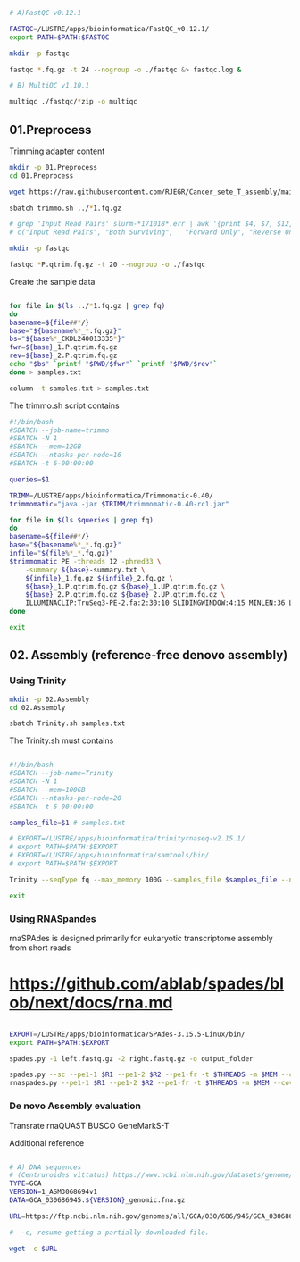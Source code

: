 ```bash
# A)FastQC v0.12.1

FASTQC=/LUSTRE/apps/bioinformatica/FastQC_v0.12.1/
export PATH=$PATH:$FASTQC

mkdir -p fastqc

fastqc *.fq.gz -t 24 --nogroup -o ./fastqc &> fastqc.log &

# B) MultiQC v1.10.1

multiqc ./fastqc/*zip -o multiqc

```
## 01.Preprocess

Trimming adapter content

```bash
mkdir -p 01.Preprocess
cd 01.Preprocess

wget https://raw.githubusercontent.com/RJEGR/Cancer_sete_T_assembly/main/TruSeq3-PE-2.fa

sbatch trimmo.sh ../*1.fq.gz

# grep 'Input Read Pairs' slurm-*171018*.err | awk '{print $4, $7, $12, $17, $20}'
# c("Input Read Pairs",	"Both Surviving",	"Forward Only",	"Reverse Only",	"Dropped")

mkdir -p fastqc

fastqc *P.qtrim.fq.gz -t 20 --nogroup -o ./fastqc

```
Create the sample data
```bash

for file in $(ls ../*1.fq.gz | grep fq)
do
basename=${file##*/}
base="${basename%*_*.fq.gz}"
bs="${base%*_CKDL240013335*}"
fwr=${base}_1.P.qtrim.fq.gz
rev=${base}_2.P.qtrim.fq.gz
echo "$bs" `printf "$PWD/$fwr"` `printf "$PWD/$rev"`
done > samples.txt

column -t samples.txt > samples.txt 

```

The trimmo.sh script contains
```bash
#!/bin/bash
#SBATCH --job-name=trimmo
#SBATCH -N 1
#SBATCH --mem=12GB
#SBATCH --ntasks-per-node=16
#SBATCH -t 6-00:00:00

queries=$1

TRIMM=/LUSTRE/apps/bioinformatica/Trimmomatic-0.40/
trimmomatic="java -jar $TRIMM/trimmomatic-0.40-rc1.jar"

for file in $(ls $queries | grep fq)
do
basename=${file##*/}
base="${basename%*_*.fq.gz}"
infile="${file%*_*.fq.gz}"
$trimmomatic PE -threads 12 -phred33 \
    -summary ${base}-summary.txt \
    ${infile}_1.fq.gz ${infile}_2.fq.gz \
    ${base}_1.P.qtrim.fq.gz ${base}_1.UP.qtrim.fq.gz \
    ${base}_2.P.qtrim.fq.gz ${base}_2.UP.qtrim.fq.gz \
    ILLUMINACLIP:TruSeq3-PE-2.fa:2:30:10 SLIDINGWINDOW:4:15 MINLEN:36 LEADING:5 TRAILING:5
done 

exit
```

## 02. Assembly (reference-free denovo assembly)
### Using Trinity
```bash
mkdir -p 02.Assembly
cd 02.Assembly

sbatch Trinity.sh samples.txt

```

The Trinity.sh must contains
```bash

#!/bin/bash
#SBATCH --job-name=Trinity
#SBATCH -N 1
#SBATCH --mem=100GB
#SBATCH --ntasks-per-node=20
#SBATCH -t 6-00:00:00

samples_file=$1 # samples.txt 

# EXPORT=/LUSTRE/apps/bioinformatica/trinityrnaseq-v2.15.1/
# export PATH=$PATH:$EXPORT
# EXPORT=/LUSTRE/apps/bioinformatica/samtools/bin/
# export PATH=$PATH:$EXPORT

Trinity --seqType fq --max_memory 100G --samples_file $samples_file --no_normalize_reads --CPU 20 --output trinity_out_dir

exit
```

### Using RNASpandes

rnaSPAdes is designed primarily for eukaryotic transcriptome assembly from short reads

# https://github.com/ablab/spades/blob/next/docs/rna.md

```bash

EXPORT=/LUSTRE/apps/bioinformatica/SPAdes-3.15.5-Linux/bin/
export PATH=$PATH:$EXPORT

spades.py -1 left.fastq.gz -2 right.fastq.gz -o output_folder

spades.py --sc --pe1-1 $R1 --pe1-2 $R2 --pe1-fr -t $THREADS -m $MEM --cov-cutoff auto -o $DIR/spades/
rnaspades.py --pe1-1 $R1 --pe1-2 $R2 --pe1-fr -t $THREADS -m $MEM --cov-cutoff auto -o $DIR/rnaspades/


```

### De novo Assembly evaluation
Transrate
rnaQUAST 
BUSCO 
GeneMarkS-T 

Additional reference 
```bash

# A) DNA sequences
# (Centruroides vittatus) https://www.ncbi.nlm.nih.gov/datasets/genome/GCA_030686945.1/
TYPE=GCA
VERSION=1_ASM3068694v1
DATA=GCA_030686945.${VERSION}_genomic.fna.gz

URL=https://ftp.ncbi.nlm.nih.gov/genomes/all/GCA/030/686/945/GCA_030686945.1_ASM3068694v1/$DATA

#  -c, resume getting a partially-downloaded file.

wget -c $URL
```